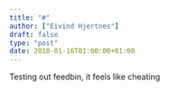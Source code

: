 ```yaml
---
title: "#"
author: ["Eivind Hjertnes"]
draft: false
type: "post"
date: 2018-01-16T01:00:00+01:00
---
```


Testing out feedbin, it feels like cheating
